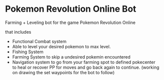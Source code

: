 # Pokemon Revolution Online Bot
 Farming + Leveling bot for the game Pokemon Revolution Online
 
 
 that includes
 - Functional Combat system
 - Able to level your desired pokemon to max level.
 - Fishing System
 - Farming System to skip a undesired pokemin encountered
 - Navigation system to go from your farming spot to defined pokecenter to heal or recover PP for moves and go back again to continue.       (working on drawing the set waypoints for the bot to follow)
